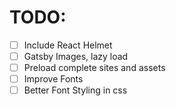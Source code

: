 # TODO: 
- [ ]  Include React Helmet
- [ ]  Gatsby Images, lazy load
- [ ]  Preload complete sites and assets
- [ ]  Improve Fonts
- [ ]  Better Font Styling in css
